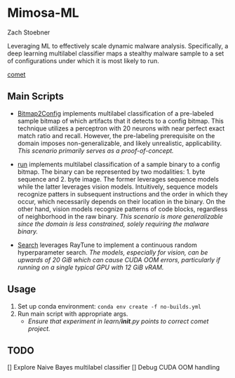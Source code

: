 # Mimosa-ML
Zach Stoebner

Leveraging ML to effectively scale dynamic malware analysis. Specifically, a deep learning multilabel classifier maps a stealthy malware sample to a set of configurations under which it is most likely to run. 

[comet](https://www.comet.ml/zstoebs/mimosa/view/new/panels)


## Main Scripts
- [Bitmap2Config](/Bitmap2Config.py) implements multilabel classification of a pre-labeled sample bitmap of which artifacts that it detects to a config bitmap. This technique utilizes a perceptron with 20 neurons with near perfect exact match ratio and recall. However, the pre-labeling prerequisite on the domain imposes non-generalizable, and likely unrealistic, applicability. *This scenario primarily serves as a proof-of-concept.*

- [run](/run.py) implements multilabel classification of a sample binary to a config bitmap. The binary can be represented by two modalities: 1. byte sequence and 2. byte image. The former leverages sequence models while the latter leverages vision models. Intuitively, sequence models recognize patters in subsequent instructions and the order in which they occur, which necessarily depends on their location in the binary. On the other hand, vision models recognize patterns of code blocks, regardless of neighborhood in the raw binary. *This scenario is more generalizable since the domain is less constrained, solely requiring the malware binary.*

- [Search](/Search.py) leverages RayTune to implement a continuous random hyperparameter search. *The models, especially for vision, can be upwards of 20 GiB which can cause CUDA OOM errors, particularly if running on a single typical GPU with 12 GiB vRAM.*


## Usage
1. Set up conda environment: `conda env create -f no-builds.yml`
2. Run main script with appropriate args. 
	- *Ensure that experiment in learn/__init__.py points to correct comet project.*
	

## TODO
[] Explore Naive Bayes multilabel classifier
[] Debug CUDA OOM handling 
